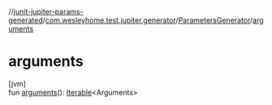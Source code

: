 //[junit-jupiter-params-generated](../../../index.md)/[com.wesleyhome.test.jupiter.generator](../index.md)/[ParametersGenerator](index.md)/[arguments](arguments.md)

# arguments

[jvm]\
fun [arguments](arguments.md)(): [Iterable](https://kotlinlang.org/api/latest/jvm/stdlib/kotlin.collections/-iterable/index.html)&lt;Arguments&gt;
